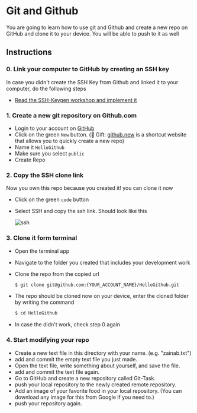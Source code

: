 # Git and Github

You are going to learn how to use git and Github and create a new repo on GitHub and clone it to your device. You will be able to push to it as well

## Instructions

### 0. Link your computer to GitHub by creating an SSH key
In case you didn't create the SSH Key from Github and linked it to your computer, do the following steps
- [Read the SSH-Keygen workshop and implement it](https://warehouse.joincoded.com/workshops/2-git-basics/basic-commands-1/ssh-keygen)


### 1. Create a new git repository on Github.com

- Login to your account on [GitHub](https://github.com)
- Click on the green `New` button. (🎁 Gift: [github.new](https://github.new) is a shortcut website that allows you to quickly create a new repo)
- Name it `HelloGithub` 
- Make sure you select `public`
- Create Repo

### 2. Copy the SSH clone link

Now you own this repo because you created it! you can clone it now
- Click on the green `code` button 
- Select SSH and copy the ssh link. Should look like this

  ![ssh](https://user-images.githubusercontent.com/8784343/133893992-19294504-e5e3-4a0f-a6f7-25459e0a1700.png)


### 3. Clone it form terminal
- Open the terminal app 
- Navigate to the folder you created that includes your development work 
- Clone the repo from the copied url 

  ```sh
  $ git clone git@github.com:{YOUR_ACCOUNT_NAME}/HelloGithub.git
  ```
  
- The repo should be cloned now on your device, enter the cloned folder by writing the command 
  
  ```sh
  $ cd HelloGithub
  ```
  
- In case the didn't work, check step 0 again

  
  
### 4. Start modifying your repo
- Create a new text file in this directory with your name. (e.g. "zainab.txt")
- add and commit the empty text file you just made.
- Open the text file, write something about yourself, and save the file.
- add and commit the text file again.
- Go to GitHub and create a new repository called Git-Task.
- push your local repository to the newly created remote repository.
- Add an image of your favorite food in your local repository. (You can download any image for this from Google if you need to.)
- push your repository again.
